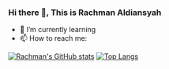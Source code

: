 ### Hi there 👋, This is Rachman Aldiansyah
- 🌱 I’m currently learning 
- 📫 How to reach me:

[![Rachman's GitHub stats](https://github-readme-stats.vercel.app/api?username=RACHMAN21&show_icons=true&theme=dracula)](https://github.com/RACHMAN21/github-readme-stats)
[![Top Langs](https://github-readme-stats.vercel.app/api/top-langs/?username=RACHMAN21&layout=compact&theme=dracula)](https://github.com/RACHMAN21/github-readme-stats)

<!--
**RACHMAN21/RACHMAN21** is a ✨ _special_ ✨ repository because its `README.md` (this file) appears on your GitHub profile.

Here are some ideas to get you started:

- 🔭 I’m currently working on ...
- 🌱 I’m currently learning ...
- 👯 I’m looking to collaborate on ...
- 🤔 I’m looking for help with ...
- 💬 Ask me about ...
- 📫 How to reach me: ...
- 😄 Pronouns: ...
- ⚡ Fun fact: ...
-->
